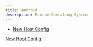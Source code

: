 ```yaml
---
title: Android
description: Mobile Operating System
---
```


- [New Host Config](new-host-config.md)

<div class="ab-buttons">
    <div class="item-00 box1"><a href="new-host-config/"><p>New Host Config</p></a></div>
</div>
